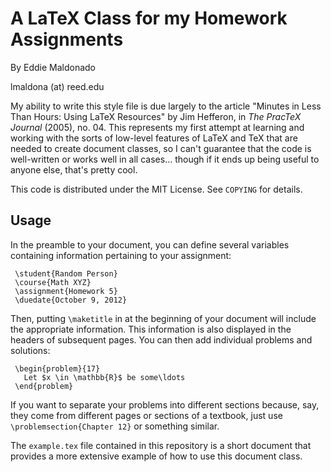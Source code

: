 # A LaTeX Class for my Homework Assignments

By Eddie Maldonado

lmaldona (at) reed.edu

My ability to write this style file is due largely to the article
"Minutes in Less Than Hours: Using LaTeX Resources" by Jim Hefferon,
in *The PracTeX Journal* (2005), no. 04. This represents my first
attempt at learning and working with the sorts of low-level features
of LaTeX and TeX that are needed to create document classes, so I
can't guarantee that the code is well-written or works well in all
cases... though if it ends up being useful to anyone else, that's
pretty cool.

This code is distributed under the MIT License. See `COPYING` for
details.

## Usage

In the preamble to your document, you can define several variables
containing information pertaining to your assignment:

     \student{Random Person}
     \course{Math XYZ}
     \assignment{Homework 5}
     \duedate{October 9, 2012}

Then, putting `\maketitle` in at the beginning of your document will
include the appropriate information. This information is also
displayed in the headers of subsequent pages. You can then add
individual problems and solutions:

     \begin{problem}{17}
       Let $x \in \mathbb{R}$ be some\ldots
     \end{problem}

If you want to separate your problems into different sections because,
say, they come from different pages or sections of a textbook, just
use `\problemsection{Chapter 12}` or something similar.

The `example.tex` file contained in this repository is a short
document that provides a more extensive example of how to use this
document class.
